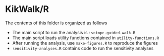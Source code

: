 # KikWalk/R

The contents of this folder is organized as follows

- The main script to run the analysis is `isotope-guided-walk.R`
- The main script loads utility functions contained in `utility-functions.R`
- After running the analysis, use `make-figures.R` to reproduce the figures
- `sensitivity-analyses.R` contains code to run the sensitivity analyses
